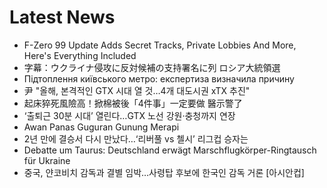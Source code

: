 # Latest News
-  F-Zero 99 Update Adds Secret Tracks, Private Lobbies And More, Here's Everything Included
-  字幕：ウクライナ侵攻に反対候補の支持署名に列 ロシア大統領選
-  Підтоплення київського метро: експертиза визначила причину
-  尹 "올해, 본격적인 GTX 시대 열 것…4개 대도시권 xTX 추진"
-  起床猝死風險高！掀棉被後「4件事」一定要做 醫示警了
-  ‘출퇴근 30분 시대’ 열린다…GTX 노선 강원·충청까지 연장
-  Awan Panas Guguran Gunung Merapi
-  2년 만에 결승서 다시 만났다…‘리버풀 vs 첼시’ 리그컵 승자는
-  Debatte um Taurus: Deutschland erwägt Marschflugkörper-Ringtausch für Ukraine
-  중국, 얀코비치 감독과 결별 임박…사령탑 후보에 한국인 감독 거론 [아시안컵]
